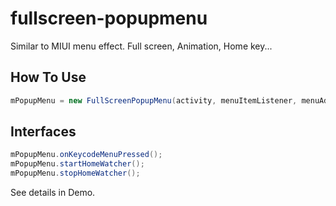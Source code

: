 fullscreen-popupmenu
====================

Similar to MIUI menu effect. Full screen, Animation, Home key...

How To Use
-------------------------------
```java
mPopupMenu = new FullScreenPopupMenu(activity, menuItemListener, menuAdapter, parentView);
```

Interfaces
------------------------------
```java
mPopupMenu.onKeycodeMenuPressed();
mPopupMenu.startHomeWatcher();
mPopupMenu.stopHomeWatcher();
```
See details in Demo.